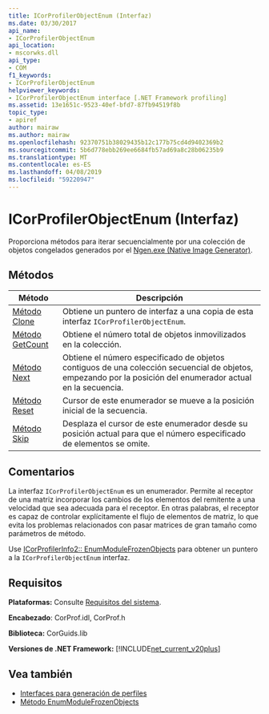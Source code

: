```yaml
---
title: ICorProfilerObjectEnum (Interfaz)
ms.date: 03/30/2017
api_name:
- ICorProfilerObjectEnum
api_location:
- mscorwks.dll
api_type:
- COM
f1_keywords:
- ICorProfilerObjectEnum
helpviewer_keywords:
- ICorProfilerObjectEnum interface [.NET Framework profiling]
ms.assetid: 13e1651c-9523-40ef-bfd7-87fb94519f8b
topic_type:
- apiref
author: mairaw
ms.author: mairaw
ms.openlocfilehash: 92370751b38029435b12c177b75cd4d9402369b2
ms.sourcegitcommit: 5b6d778ebb269ee6684fb57ad69a8c28b06235b9
ms.translationtype: MT
ms.contentlocale: es-ES
ms.lasthandoff: 04/08/2019
ms.locfileid: "59220947"
---
```

# <a name="icorprofilerobjectenum-interface"></a>ICorProfilerObjectEnum (Interfaz)
Proporciona métodos para iterar secuencialmente por una colección de objetos congelados generados por el [Ngen.exe (Native Image Generator)](../../../../docs/framework/tools/ngen-exe-native-image-generator.md).  
  
## <a name="methods"></a>Métodos  
  
|Método|Descripción|  
|------------|-----------------|  
|[Método Clone](../../../../docs/framework/unmanaged-api/profiling/icorprofilerobjectenum-clone-method.md)|Obtiene un puntero de interfaz a una copia de esta interfaz `ICorProfilerObjectEnum`.|  
|[Método GetCount](../../../../docs/framework/unmanaged-api/profiling/icorprofilerobjectenum-getcount-method.md)|Obtiene el número total de objetos inmovilizados en la colección.|  
|[Método Next](../../../../docs/framework/unmanaged-api/profiling/icorprofilerobjectenum-next-method.md)|Obtiene el número especificado de objetos contiguos de una colección secuencial de objetos, empezando por la posición del enumerador actual en la secuencia.|  
|[Método Reset](../../../../docs/framework/unmanaged-api/profiling/icorprofilerobjectenum-reset-method.md)|Cursor de este enumerador se mueve a la posición inicial de la secuencia.|  
|[Método Skip](../../../../docs/framework/unmanaged-api/profiling/icorprofilerobjectenum-skip-method.md)|Desplaza el cursor de este enumerador desde su posición actual para que el número especificado de elementos se omite.|  
  
## <a name="remarks"></a>Comentarios  
 La interfaz `ICorProfilerObjectEnum` es un enumerador. Permite al receptor de una matriz incorporar los cambios de los elementos del remitente a una velocidad que sea adecuada para el receptor. En otras palabras, el receptor es capaz de controlar explícitamente el flujo de elementos de matriz, lo que evita los problemas relacionados con pasar matrices de gran tamaño como parámetros de método.  
  
 Use [ICorProfilerInfo2:: EnumModuleFrozenObjects](../../../../docs/framework/unmanaged-api/profiling/icorprofilerinfo2-enummodulefrozenobjects-method.md) para obtener un puntero a la `ICorProfilerObjectEnum` interfaz.  
  
## <a name="requirements"></a>Requisitos  
 **Plataformas:** Consulte [Requisitos del sistema](../../../../docs/framework/get-started/system-requirements.md).  
  
 **Encabezado**: CorProf.idl, CorProf.h  
  
 **Biblioteca:** CorGuids.lib  
  
 **Versiones de .NET Framework:** [!INCLUDE[net_current_v20plus](../../../../includes/net-current-v20plus-md.md)]  
  
## <a name="see-also"></a>Vea también

- [Interfaces para generación de perfiles](../../../../docs/framework/unmanaged-api/profiling/profiling-interfaces.md)
- [Método EnumModuleFrozenObjects](../../../../docs/framework/unmanaged-api/profiling/icorprofilerinfo2-enummodulefrozenobjects-method.md)
